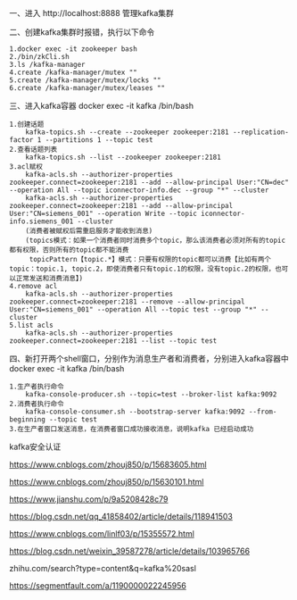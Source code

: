 一、进入 http://localhost:8888 管理kafka集群

二、创建kafka集群时报错，执行以下命令

    1.docker exec -it zookeeper bash
    2./bin/zkCli.sh
    3.ls /kafka-manager
    4.create /kafka-manager/mutex ""
    5.create /kafka-manager/mutex/locks ""
    6.create /kafka-manager/mutex/leases ""

三、进入kafka容器  docker exec -it kafka /bin/bash

    1.创建话题  
        kafka-topics.sh --create --zookeeper zookeeper:2181 --replication-factor 1 --partitions 1 --topic test
    2.查看话题列表
        kafka-topics.sh --list --zookeeper zookeeper:2181
    3.acl赋权
        kafka-acls.sh --authorizer-properties zookeeper.connect=zookeeper:2181 --add --allow-principal User:"CN=dec" --operation All --topic iconnector-info.dec --group "*" --cluster
        kafka-acls.sh --authorizer-properties zookeeper.connect=zookeeper:2181 --add --allow-principal User:"CN=siemens_001" --operation Write --topic iconnector-info.siemens_001 --cluster
        (消费者被赋权后需重启服务才能收到消息)
        (topics模式：如果一个消费者同时消费多个topic，那么该消费者必须对所有的topic都有权限，否则所有的topic都不能消费
         topicPattern【topic.*】模式：只要有权限的topic都可以消费【比如有两个topic：topic.1, topic.2，即使消费者只有topic.1的权限，没有topic.2的权限，也可以正常发送和消费消息】)
    4.remove acl
        kafka-acls.sh --authorizer-properties zookeeper.connect=zookeeper:2181 --remove --allow-principal User:"CN=siemens_001" --operation All --topic test --group "*" --cluster
    5.list acls
        kafka-acls.sh --authorizer-properties zookeeper.connect=zookeeper:2181 --list --topic test
四、新打开两个shell窗口，分别作为消息生产者和消费者，分别进入kafka容器中  docker exec -it kafka /bin/bash

    1.生产者执行命令
        kafka-console-producer.sh --topic=test --broker-list kafka:9092
    2.消费者执行命令
        kafka-console-consumer.sh --bootstrap-server kafka:9092 --from-beginning --topic test
    3.在生产者窗口发送消息，在消费者窗口成功接收消息，说明kafka 已经启动成功



kafka安全认证

https://www.cnblogs.com/zhouj850/p/15683605.html

https://www.cnblogs.com/zhouj850/p/15630101.html

https://www.jianshu.com/p/9a5208428c79

https://blog.csdn.net/qq_41858402/article/details/118941503

https://www.cnblogs.com/linlf03/p/15355572.html

https://blog.csdn.net/weixin_39587278/article/details/103965766

zhihu.com/search?type=content&q=kafka%20sasl

https://segmentfault.com/a/1190000022245956